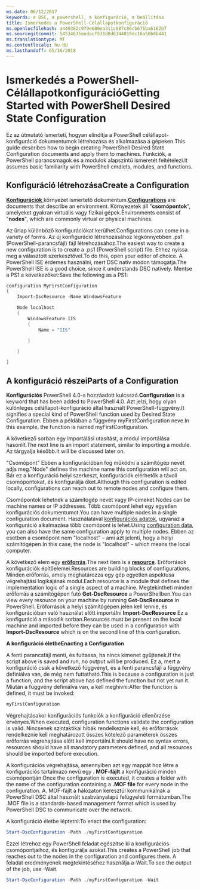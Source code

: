 ```yaml
---
ms.date: 06/12/2017
keywords: a DSC, a powershell, a konfiguráció, a beállítása
title: Ismerkedés a PowerShell-Célállapotkonfiguráció
ms.openlocfilehash: a449382c979e680ea311c887c86cb675ba6162b7
ms.sourcegitcommit: 54534635eedacf531d8d6344019dc16a50b8b441
ms.translationtype: MT
ms.contentlocale: hu-HU
ms.lasthandoff: 05/16/2018
---
```

# <a name="getting-started-with-powershell-desired-state-configuration"></a><span data-ttu-id="95f1f-103">Ismerkedés a PowerShell-Célállapotkonfiguráció</span><span class="sxs-lookup"><span data-stu-id="95f1f-103">Getting Started with PowerShell Desired State Configuration</span></span> #

<span data-ttu-id="95f1f-104">Ez az útmutató ismerteti, hogyan elindítja a PowerShell célállapot-konfiguráció dokumentumok létrehozása és alkalmazása a gépeken.</span><span class="sxs-lookup"><span data-stu-id="95f1f-104">This guide describes how to begin creating PowerShell Desired State Configuration documents and apply them to machines.</span></span> <span data-ttu-id="95f1f-105">Funkciók, a PowerShell parancsmagok és a modulok alapszintű ismeretét feltételezi.</span><span class="sxs-lookup"><span data-stu-id="95f1f-105">It assumes basic familiarity with PowerShell cmdlets, modules, and functions.</span></span>


## <a name="create-a-configuration"></a><span data-ttu-id="95f1f-106">Konfiguráció létrehozása</span><span class="sxs-lookup"><span data-stu-id="95f1f-106">Create a Configuration</span></span> ##

<span data-ttu-id="95f1f-107">[**Konfigurációk** ](https://msdn.microsoft.com/powershell/dsc/configurations) környezet ismertető dokumentum.</span><span class="sxs-lookup"><span data-stu-id="95f1f-107">[**Configurations**](https://msdn.microsoft.com/powershell/dsc/configurations) are documents that describe an environment.</span></span> <span data-ttu-id="95f1f-108">Környezetek áll "**csomópontok**", amelyeket gyakran virtuális vagy fizikai gépek.</span><span class="sxs-lookup"><span data-stu-id="95f1f-108">Environments consist of "**nodes**", which are commonly virtual or physical machines.</span></span>

<span data-ttu-id="95f1f-109">Az űrlap különböző konfigurációkat kerülhet.</span><span class="sxs-lookup"><span data-stu-id="95f1f-109">Configurations can come in a variety of forms.</span></span> <span data-ttu-id="95f1f-110">Az új konfiguráció létrehozásához legkönnyebben .ps1 (PowerShell-parancsfájl) fájl létrehozásához.</span><span class="sxs-lookup"><span data-stu-id="95f1f-110">The easiest way to create a new configuration is to create a .ps1 (PowerShell script) file.</span></span> <span data-ttu-id="95f1f-111">Ehhez nyissa meg a választott szerkesztővel.</span><span class="sxs-lookup"><span data-stu-id="95f1f-111">To do this, open your editor of choice.</span></span> <span data-ttu-id="95f1f-112">A PowerShell ISE érdemes használni, mert DSC natív módon támogatja.</span><span class="sxs-lookup"><span data-stu-id="95f1f-112">The PowerShell ISE is a good choice, since it understands DSC natively.</span></span> <span data-ttu-id="95f1f-113">Mentse a PS1 a következőket:</span><span class="sxs-lookup"><span data-stu-id="95f1f-113">Save the following as a PS1:</span></span>

```powershell
configuration MyFirstConfiguration
{
    Import-DscResource -Name WindowsFeature

    Node localhost
    {
        WindowsFeature IIS
        {
            Name = "IIS"

        }

    }

}
```
## <a name="parts-of-a-configuration"></a><span data-ttu-id="95f1f-114">A konfiguráció részei</span><span class="sxs-lookup"><span data-stu-id="95f1f-114">Parts of a Configuration</span></span> ##
<span data-ttu-id="95f1f-115">**Konfigurációs** PowerShell 4.0-s hozzáadott kulcsszó.</span><span class="sxs-lookup"><span data-stu-id="95f1f-115">**Configuration** is a keyword that has been added to PowerShell 4.0.</span></span> <span data-ttu-id="95f1f-116">Azt jelzi, hogy olyan különleges célállapot-konfiguráció által használt PowerShell-függvény.</span><span class="sxs-lookup"><span data-stu-id="95f1f-116">It signifies a special kind of PowerShell function used by Desired State Configuration.</span></span> <span data-ttu-id="95f1f-117">Ebben a példában a függvény myFirstConfiguration neve.</span><span class="sxs-lookup"><span data-stu-id="95f1f-117">In this example, the function is named myFirstConfiguration.</span></span>

<span data-ttu-id="95f1f-118">A következő sorban egy importálási utasítást, a modul importálása hasonlít.</span><span class="sxs-lookup"><span data-stu-id="95f1f-118">The next line is an import statement, similar to importing a module.</span></span> <span data-ttu-id="95f1f-119">Az tárgyalja később.</span><span class="sxs-lookup"><span data-stu-id="95f1f-119">It will be discussed later on.</span></span>

<span data-ttu-id="95f1f-120">"Csomópont" Ebben a konfigurációban fog működni a számítógép nevét adja meg.</span><span class="sxs-lookup"><span data-stu-id="95f1f-120">"Node" defines the machine name this configuration will act on.</span></span> <span data-ttu-id="95f1f-121">Bár ez a konfiguráció helyi szerkeszt, konfigurációk elérhetők a távoli csomópontokat, és konfigurálja őket.</span><span class="sxs-lookup"><span data-stu-id="95f1f-121">Although this configuration is edited locally, configurations can reach out to remote nodes and configure them.</span></span>

<span data-ttu-id="95f1f-122">Csomópontok lehetnek a számítógép nevét vagy IP-címeket.</span><span class="sxs-lookup"><span data-stu-id="95f1f-122">Nodes can be machine names or IP addresses.</span></span> <span data-ttu-id="95f1f-123">Több csomópont lehet egy egyetlen konfigurációs dokumentumot.</span><span class="sxs-lookup"><span data-stu-id="95f1f-123">You can have multiple nodes in a single configuration document.</span></span> <span data-ttu-id="95f1f-124">Használatával [konfigurációs adatok](https://msdn.microsoft.com/powershell/dsc/configdata), ugyanaz a konfiguráció alkalmazása több csomópont is lehet.</span><span class="sxs-lookup"><span data-stu-id="95f1f-124">Using [configuration data](https://msdn.microsoft.com/powershell/dsc/configdata), you can also have the same configuration apply to multiple nodes.</span></span> <span data-ttu-id="95f1f-125">Ebben az esetben a csomópont nem "localhost" – ami azt jelenti, hogy a helyi számítógépen.</span><span class="sxs-lookup"><span data-stu-id="95f1f-125">In this case, the node is "localhost" - which means the local computer.</span></span>

<span data-ttu-id="95f1f-126">A következő elem egy [ **erőforrás**](https://msdn.microsoft.com/powershell/dsc/resources).</span><span class="sxs-lookup"><span data-stu-id="95f1f-126">The next item is a [**resource**](https://msdn.microsoft.com/powershell/dsc/resources).</span></span> <span data-ttu-id="95f1f-127">Erőforrások konfigurációk építőelemei.</span><span class="sxs-lookup"><span data-stu-id="95f1f-127">Resources are building blocks of configurations.</span></span> <span data-ttu-id="95f1f-128">Minden erőforrás, amely meghatározza egy gép egyetlen aspektusa végrehajtási logikájának modul.</span><span class="sxs-lookup"><span data-stu-id="95f1f-128">Each resource is a module that defines the implementation logic of a single aspect of a machine.</span></span> <span data-ttu-id="95f1f-129">Megtekintheti minden erőforrás a számítógépen futó **Get-DscResource** a PowerShellben.</span><span class="sxs-lookup"><span data-stu-id="95f1f-129">You can view every resource on your machine by running **Get-DscResource** in PowerShell.</span></span> <span data-ttu-id="95f1f-130">Erőforrások a helyi számítógépen jelen kell lennie, és konfigurációban való használat előtt importálni **Import-DscResource** Ez a konfiguráció a második sorban.</span><span class="sxs-lookup"><span data-stu-id="95f1f-130">Resources must be present on the local machine and imported before they can be used in a configuration with **Import-DscResource** which is on the second line of this configuration.</span></span>

<span data-ttu-id="95f1f-131">**A konfiguráció életbe**</span><span class="sxs-lookup"><span data-stu-id="95f1f-131">**Enacting a Configuration**</span></span>

<span data-ttu-id="95f1f-132">A fenti parancsfájl menti, és futtassa, ha nincs kimenet gyűjtenek.</span><span class="sxs-lookup"><span data-stu-id="95f1f-132">If the script above is saved and run, no output will be produced.</span></span> <span data-ttu-id="95f1f-133">Ez a, mert a konfiguráció csak a következő függvényt, és a fenti parancsfájl a függvény definiálva van, de még nem futtatható.</span><span class="sxs-lookup"><span data-stu-id="95f1f-133">This is because a configuration is just a function, and the script above has defined the function but not yet run it.</span></span> <span data-ttu-id="95f1f-134">Miután a függvény definiálva van, a kell meghívni:</span><span class="sxs-lookup"><span data-stu-id="95f1f-134">After the function is defined, it must be invoked:</span></span>
```powershell
myFirstConfiguration
```

<span data-ttu-id="95f1f-135">Végrehajtásakor konfigurációs funkciók a konfiguráció ellenőrzése érvényes.</span><span class="sxs-lookup"><span data-stu-id="95f1f-135">When executed, configuration functions validate the configuration is valid.</span></span> <span data-ttu-id="95f1f-136">Nincsenek szintaktikai hibák rendelkeznie kell, és erőforrások rendelkeznie kell meghatározott összes kötelező paraméterek összes erőforrás végrehajtása előtt kell importálni.</span><span class="sxs-lookup"><span data-stu-id="95f1f-136">It should have no syntax errors, resources should have all mandatory parameters defined, and all resources should be imported before execution.</span></span>

<span data-ttu-id="95f1f-137">A konfigurációs végrehajtása, amennyiben azt egy mappát hoz létre a konfigurációs tartalmazó nevű egy **. MOF-fájlt** a konfiguráció minden csomópontján.</span><span class="sxs-lookup"><span data-stu-id="95f1f-137">Once the configuration is executed, it creates a folder with the name of the configuration containing a **.MOF file** for every node in the configuration.</span></span> <span data-ttu-id="95f1f-138">A. MOF-fájlt a hálózaton keresztül kommunikálnak a PowerShell DSC által használt szabványalapú felügyeleti formátumban.</span><span class="sxs-lookup"><span data-stu-id="95f1f-138">The .MOF file is a standards-based management format which is used by PowerShell DSC to communicate over the network.</span></span>

<span data-ttu-id="95f1f-139">A konfiguráció életbe léptetni:</span><span class="sxs-lookup"><span data-stu-id="95f1f-139">To enact the configuration:</span></span>
```powershell
Start-DscConfiguration -Path ./myFirstConfiguration
```
<span data-ttu-id="95f1f-140">Ezzel létrehoz egy PowerShell feladat egészítse ki a konfigurációs csomópontjaihoz, és konfigurálja azokat.</span><span class="sxs-lookup"><span data-stu-id="95f1f-140">This creates a PowerShell job that reaches out to the nodes in the configuration and configures them.</span></span> <span data-ttu-id="95f1f-141">A feladat eredményének megtekintéséhez használja a-Wait.</span><span class="sxs-lookup"><span data-stu-id="95f1f-141">To see the output of the job, use -Wait.</span></span>
```powershell
Start-DscConfiguration -Path ./myFirstConfiguration -Wait
```